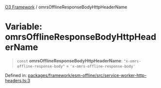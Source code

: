 [O3 Framework](../API.md) / omrsOfflineResponseBodyHttpHeaderName

# Variable: omrsOfflineResponseBodyHttpHeaderName

> `const` **omrsOfflineResponseBodyHttpHeaderName**: `"x-omrs-offline-response-body"` = `'x-omrs-offline-response-body'`

Defined in: [packages/framework/esm-offline/src/service-worker-http-headers.ts:3](https://github.com/openmrs/openmrs-esm-core/blob/18d2874f03a33a6ab8295af0e87ac97fdd150718/packages/framework/esm-offline/src/service-worker-http-headers.ts#L3)
